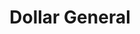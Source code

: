 ---
title: "Dollar General"
url: /norman/dollar-general-east-lindsey-street/
shop: variety store
---